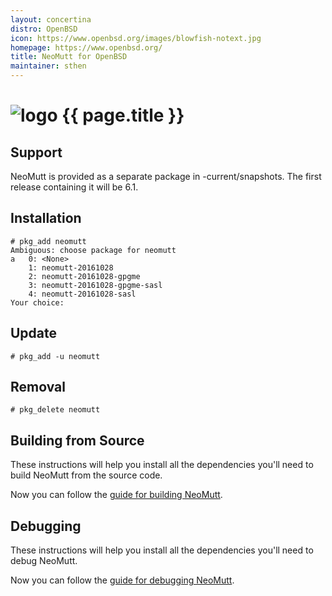 ```yaml
---
layout: concertina
distro: OpenBSD
icon: https://www.openbsd.org/images/blowfish-notext.jpg
homepage: https://www.openbsd.org/
title: NeoMutt for OpenBSD
maintainer: sthen
---
```


# ![logo](/images/{{page.icon}}) {{ page.title }}

## Support <a class="offset" id="support"></a>

NeoMutt is provided as a separate package in -current/snapshots.
The first release containing it will be 6.1.

## Installation <a class="offset" id="install"></a>

```
# pkg_add neomutt
Ambiguous: choose package for neomutt
a	0: <None>
	1: neomutt-20161028
	2: neomutt-20161028-gpgme
	3: neomutt-20161028-gpgme-sasl
	4: neomutt-20161028-sasl
Your choice: 
```

## Update <a class="offset" id="update"></a>

```
# pkg_add -u neomutt
```

## Removal <a class="offset" id="remove"></a>

```
# pkg_delete neomutt
```

## Building from Source <a class="offset" id="build"></a>

These instructions will help you install all the dependencies you'll need to
build NeoMutt from the source code.


Now you can follow the [guide for building NeoMutt](/dev/build).

## Debugging <a class="offset" id="debug"></a>

These instructions will help you install all the dependencies you'll need to
debug NeoMutt.


Now you can follow the [guide for debugging NeoMutt](/dev/debug).

